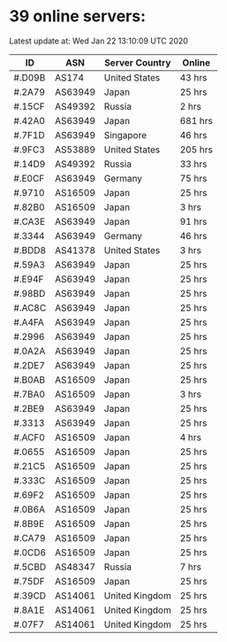 # 39 online servers:

Latest update at: Wed Jan 22 13:10:09 UTC 2020

| ID | ASN | Server Country | Online |
| -- | --- | -------------- | ------ |
| #.D09B | AS174 | United States | 43 hrs |
| #.2A79 | AS63949 | Japan | 25 hrs |
| #.15CF | AS49392 | Russia | 2 hrs |
| #.42A0 | AS63949 | Japan | 681 hrs |
| #.7F1D | AS63949 | Singapore | 46 hrs |
| #.9FC3 | AS53889 | United States | 205 hrs |
| #.14D9 | AS49392 | Russia | 33 hrs |
| #.E0CF | AS63949 | Germany | 75 hrs |
| #.9710 | AS16509 | Japan | 25 hrs |
| #.82B0 | AS16509 | Japan | 3 hrs |
| #.CA3E | AS63949 | Japan | 91 hrs |
| #.3344 | AS63949 | Germany | 46 hrs |
| #.BDD8 | AS41378 | United States | 3 hrs |
| #.59A3 | AS63949 | Japan | 25 hrs |
| #.E94F | AS63949 | Japan | 25 hrs |
| #.98BD | AS63949 | Japan | 25 hrs |
| #.AC8C | AS63949 | Japan | 25 hrs |
| #.A4FA | AS63949 | Japan | 25 hrs |
| #.2996 | AS63949 | Japan | 25 hrs |
| #.0A2A | AS63949 | Japan | 25 hrs |
| #.2DE7 | AS63949 | Japan | 25 hrs |
| #.B0AB | AS16509 | Japan | 25 hrs |
| #.7BA0 | AS16509 | Japan | 3 hrs |
| #.2BE9 | AS63949 | Japan | 25 hrs |
| #.3313 | AS63949 | Japan | 25 hrs |
| #.ACF0 | AS16509 | Japan | 4 hrs |
| #.0655 | AS16509 | Japan | 25 hrs |
| #.21C5 | AS16509 | Japan | 25 hrs |
| #.333C | AS16509 | Japan | 25 hrs |
| #.69F2 | AS16509 | Japan | 25 hrs |
| #.0B6A | AS16509 | Japan | 25 hrs |
| #.8B9E | AS16509 | Japan | 25 hrs |
| #.CA79 | AS16509 | Japan | 25 hrs |
| #.0CD6 | AS16509 | Japan | 25 hrs |
| #.5CBD | AS48347 | Russia | 7 hrs |
| #.75DF | AS16509 | Japan | 25 hrs |
| #.39CD | AS14061 | United Kingdom | 25 hrs |
| #.8A1E | AS14061 | United Kingdom | 25 hrs |
| #.07F7 | AS14061 | United Kingdom | 25 hrs |


